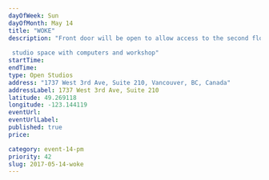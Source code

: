 ```yaml
---
dayOfWeek: Sun
dayOfMonth: May 14
title: "WOKE"
description: "Front door will be open to allow access to the second floor via main atrium stairs!  studio space with computers and workshop"
startTime: 
endTime: 
type: Open Studios
address: "1737 West 3rd Ave, Suite 210, Vancouver, BC, Canada"
addressLabel: 1737 West 3rd Ave, Suite 210
latitude: 49.269118
longitude: -123.144119
eventUrl: 
eventUrlLabel: 
published: true
price: 

category: event-14-pm
priority: 42
slug: 2017-05-14-woke
---
```

